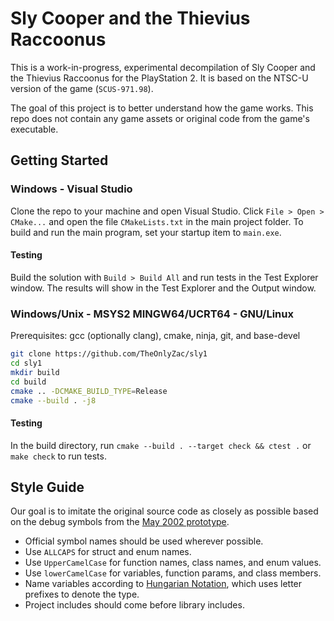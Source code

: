 # Sly Cooper and the Thievius Raccoonus

This is a work-in-progress, experimental decompilation of Sly Cooper and the Thievius Raccoonus for the PlayStation 2. It is based on the NTSC-U version of the game (`SCUS-971.98`).

The goal of this project is to better understand how the game works. This repo does not contain any game assets or original code from the game's executable.

## Getting Started

### Windows - Visual Studio

Clone the repo to your machine and open Visual Studio. Click `File > Open > CMake...` and open the file `CMakeLists.txt` in the main project folder. To build and run the main program, set your startup item to `main.exe`.

#### Testing

Build the solution with `Build > Build All` and run tests in the Test Explorer window. The results will show in the Test Explorer and the Output window.

### Windows/Unix - MSYS2 MINGW64/UCRT64 - GNU/Linux

Prerequisites: gcc (optionally clang), cmake, ninja, git, and base-devel

```bash
git clone https://github.com/TheOnlyZac/sly1
cd sly1
mkdir build
cd build
cmake .. -DCMAKE_BUILD_TYPE=Release
cmake --build . -j8
```

#### Testing

In the build directory, run `cmake --build . --target check && ctest .`  or `make check` to run tests.

## Style Guide

Our goal is to imitate the original source code as closely as possible based on the debug symbols from the [May 2002 prototype](https://hiddenpalace.org/Sly_Cooper_and_the_Thievius_Raccoonus_(May_19,_2002_prototype)).

* Official symbol names should be used wherever possible.
* Use `ALLCAPS` for struct and enum names.
* Use `UpperCamelCase` for function names, class names, and enum values.
* Use `lowerCamelCase` for variables, function params, and class members.
* Name variables according to [Hungarian Notation](https://en.wikipedia.org/wiki/Hungarian_notation), which uses letter prefixes to denote the type.
* Project includes should come before library includes.
